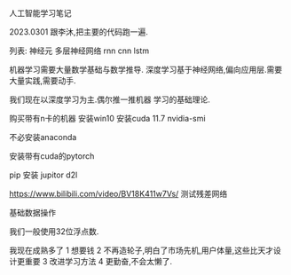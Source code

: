人工智能学习笔记

2023.0301
跟李沐,把主要的代码跑一遍.

列表:
神经元
多层神经网络
rnn
cnn
lstm



机器学习需要大量数学基础与数学推导.
深度学习基于神经网络,偏向应用层.需要大量实践,需要动手.

我们现在以深度学习为主.偶尔推一推机器 学习的基础理论.




购买带有n卡的机器
安装win10
安装cuda 11.7
nvidia-smi

不必安装anaconda

安装带有cuda的pytorch



pip 安装 jupitor d2l

https://www.bilibili.com/video/BV18K411w7Vs/
测试残差网络




基础数据操作

我们一般使用32位浮点数.


我现在成熟多了
1   想要钱
2   不再造轮子,明白了市场先机,用户体量,这些比天才设计更重要
3   改进学习方法
4   更勤奋,不会太懒了.


